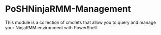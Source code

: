 # PoSHNinjaRMM-Management
This module is a collection of cmdlets that allow you to query and manage your NinjaRMM environment with PowerShell.
